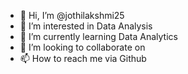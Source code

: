 - 👋 Hi, I’m @jothilakshmi25
- 👀 I’m interested in Data Analysis
- 🌱 I’m currently learning Data Analytics
- 💞️ I’m looking to collaborate on 
- 📫 How to reach me via Github

<!---
jothilakshmi25/jothilakshmi25 is a ✨ special ✨ repository because its `README.md` (this file) appears on your GitHub profile.
You can click the Preview link to take a look at your changes.
--->
